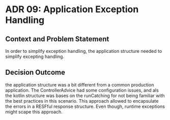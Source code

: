 # ADR 09: Application Exception Handling

## Context and Problem Statement

In order to simplify exception handling, the application structure needed to simplify excepting handling.

## Decision Outcome

the application structure was a bit different from a common production application.
The ControllerAdvice had some configuration issues, and als the kotlin structure was bases on the runCatching for not being
familiar with the best practices in this scenario. This approach allowed to encapsulate the errors in a RESFful response
structure. Even though, runtime exceptions might scape this approach.